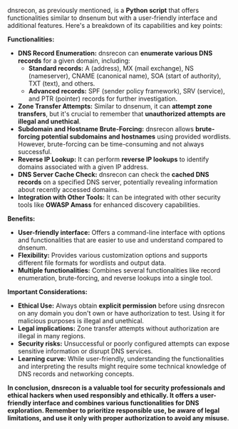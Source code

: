 dnsrecon, as previously mentioned, is a **Python script** that offers functionalities similar to dnsenum but with a user-friendly interface and additional features. Here's a breakdown of its capabilities and key points:

**Functionalities:**

- **DNS Record Enumeration:** dnsrecon can **enumerate various DNS records** for a given domain, including:
    - **Standard records:** A (address), MX (mail exchange), NS (nameserver), CNAME (canonical name), SOA (start of authority), TXT (text), and others.
    - **Advanced records:** SPF (sender policy framework), SRV (service), and PTR (pointer) records for further investigation.
- **Zone Transfer Attempts:** Similar to dnsenum, it can **attempt zone transfers**, but it's crucial to remember that **unauthorized attempts are illegal and unethical**.
- **Subdomain and Hostname Brute-Forcing:** dnsrecon allows **brute-forcing potential subdomains and hostnames** using provided wordlists. However, brute-forcing can be time-consuming and not always successful.
- **Reverse IP Lookup:** It can perform **reverse IP lookups** to identify domains associated with a given IP address.
- **DNS Server Cache Check:** dnsrecon can check the **cached DNS records** on a specified DNS server, potentially revealing information about recently accessed domains.
- **Integration with Other Tools:** It can be integrated with other security tools like **OWASP Amass** for enhanced discovery capabilities.

**Benefits:**

- **User-friendly interface:** Offers a command-line interface with options and functionalities that are easier to use and understand compared to dnsenum.
- **Flexibility:** Provides various customization options and supports different file formats for wordlists and output data.
- **Multiple functionalities:** Combines several functionalities like record enumeration, brute-forcing, and reverse lookups into a single tool.

**Important Considerations:**

- **Ethical Use:** Always obtain **explicit permission** before using dnsrecon on any domain you don't own or have authorization to test. Using it for malicious purposes is illegal and unethical.
- **Legal implications:** Zone transfer attempts without authorization are illegal in many regions.
- **Security risks:** Unsuccessful or poorly configured attempts can expose sensitive information or disrupt DNS services.
- **Learning curve:** While user-friendly, understanding the functionalities and interpreting the results might require some technical knowledge of DNS records and networking concepts.

**In conclusion, dnsrecon is a valuable tool for security professionals and ethical hackers when used responsibly and ethically. It offers a user-friendly interface and combines various functionalities for DNS exploration. Remember to prioritize responsible use, be aware of legal limitations, and use it only with proper authorization to avoid any misuse.**